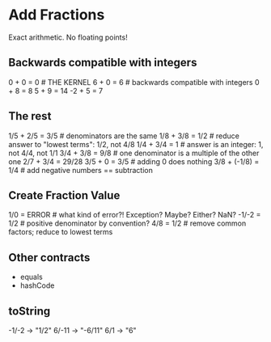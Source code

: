 # Add Fractions

Exact arithmetic. No floating points!

## Backwards compatible with integers
0 + 0 = 0      # THE KERNEL
6 + 0 = 6      # backwards compatible with integers
0 + 8 = 8
5 + 9 = 14
-2 + 5 = 7

## The rest
1/5 + 2/5 = 3/5     # denominators are the same
1/8 + 3/8 = 1/2     # reduce answer to "lowest terms": 1/2, not 4/8
1/4 + 3/4 = 1    # answer is an integer: 1, not 4/4, not 1/1
3/4 + 3/8 = 9/8    # one denominator is a multiple of the other one
2/7 + 3/4 = 29/28
3/5 + 0 = 3/5    # adding 0 does nothing
3/8 + (-1/8) = 1/4    # add negative numbers == subtraction

## Create Fraction Value

1/0 = ERROR    # what kind of error?! Exception? Maybe? Either? NaN?
-1/-2 = 1/2     # positive denominator by convention?
4/8 = 1/2     # remove common factors; reduce to lowest terms

## Other contracts
- equals
- hashCode

## toString

-1/-2 -> "1/2"
6/-11 -> "-6/11"
6/1 -> "6"

